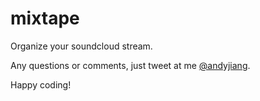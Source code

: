 mixtape
=======

Organize your soundcloud stream.

Any questions or comments, just tweet at me [@andyjiang](http://www.twitter.com/andyjiang).

Happy coding!
